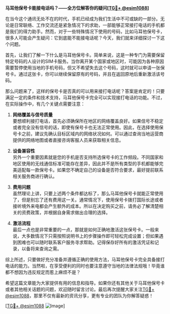 **马耳他保号卡能接电话吗？——全方位解答你的疑问[[TG💪+ @esim1088](https://t.me/s/esim1088)]**

在当今这个通讯无处不在的时代，手机已经成为我们生活中不可或缺的一部分。无论是日常联络、工作交流还是紧急情况下的求助，一部能够正常接打电话的手机都是我们的得力助手。然而，对于一些特殊情况下使用的号码，比如马耳他保号卡，很多人可能会产生疑问：它到底能不能接电话呢？今天，我们就来详细探讨一下这个问题。

首先，让我们了解一下什么是马耳他保号卡。简单来说，这是一种专门为需要保留特定号码的人设计的SIM卡服务。当你离开某个国家或地区时，可能因为各种原因需要暂停使用当地的手机号码，但又不希望失去这个号码，这时就可以申请一张保号卡。通过这张卡，你可以继续保留原有的号码，并且在返回原地后重新激活该号码。

那么问题来了，这样的保号卡是否真的可以用来接打电话呢？答案是肯定的！只要满足一定的条件和技术支持，马耳他保号卡完全可以实现接打电话的功能。不过，在实际操作中，有几个关键点需要注意：

1. **网络覆盖与信号质量**  
   要想顺利接打电话，首先必须确保所在地区的网络覆盖良好。如果信号不稳定或者完全没有信号的话，即使有保号卡也无法正常使用。因此，在选择使用保号卡之前，建议先确认目标区域内的网络状况如何。可以通过查询当地运营商提供的网络地图或者直接咨询客服人员来获取相关信息。

2. **设备兼容性**  
   另外一个重要因素就是您的手机是否支持所选保号卡的工作频段。不同国家和地区使用的无线通信标准可能存在差异，因此并不是所有类型的手机都能够完美适配每一款保号卡。如果您不确定自己的设备是否符合要求，最好提前联系相关服务商进行确认。

3. **费用问题**  
   虽然理论上讲，只要上述两个条件都达标了，那么马耳他保号卡就能正常使用了，但是别忘了还有费用这一关。通常情况下，使用保号卡拨打国际长途或者接听境外来电都会产生额外的成本。所以在决定购买之前，请务必了解清楚相关的资费政策，并根据自身需求做出合理的选择。

4. **激活流程**  
   最后一点也是非常重要的一点，那就是如何正确地激活这张保号卡。一般来说，大多数情况下只需按照说明书上的步骤操作即可轻松完成设置；但如果遇到困难也可以随时联系客户服务寻求帮助。记得保存好所有的激活凭证和记录，以备将来查询之需。

综上所述，只要做好充分准备并遵循正确的使用方法，马耳他保号卡完全具备接打电话的能力。当然啦，在享受便利的同时也要注意遵守当地的法律法规哦！毕竟谁都不想因为违反规定而惹上麻烦不是？

希望这篇文章能为大家提供有用的信息和指导。如果你还有其他关于马耳他保号卡或者其他相关话题的问题，欢迎随时留言讨论。最后再次提醒大家关注[TG💪+ @esim1088](https://t.me/s/esim1088)，那里不仅有最新的资讯分享，更有专业的团队为你解答疑惑！

[[TG💪+ @esim1088](https://t.me/s/esim1088) ![Image](https://i.postimg.cc/4NQfJmqS/Snipaste-2025-05-13-00-14-12.png)]